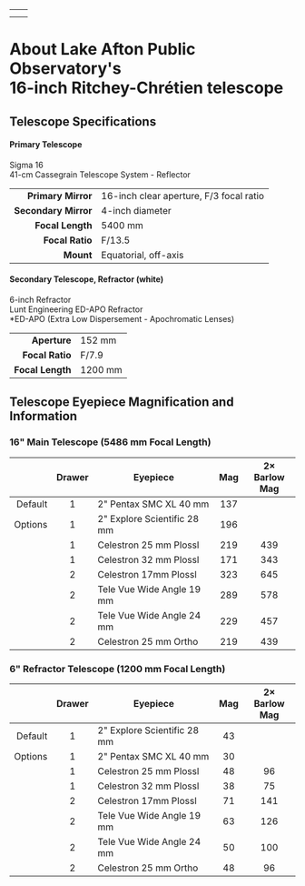 <script src="../../js/whatsup.js"></script>
<script type="text/javascript">
	var objectName ="Telescope Tour"
	var objectDesc ="Let's turn up the lights and take a look at the telescope."
	var objectImage="telescope.jpg"
</script>

|    |    |
|:---|---:|
|| <div id=whatsup></div> |
|    |    |

# About Lake Afton Public Observatory's<br> 16-inch Ritchey-Chrétien telescope

## Telescope Specifications

#### Primary Telescope

Sigma 16 <br>
41-cm Cassegrain Telescope System - Reflector

|                |         |
|---------------:|:--------|
| **Primary Mirror** | 16-inch clear aperture, F/3 focal ratio |
| **Secondary Mirror** | 4-inch diameter |
| **Focal Length**   | 5400 mm |
| **Focal Ratio**    | F/13.5 |
| **Mount**          | Equatorial, off-axis |

#### Secondary Telescope, Refractor (white)

6-inch Refractor<br/>
Lunt Engineering ED-APO Refractor<br/>
*ED-APO (Extra Low Dispersement - Apochromatic Lenses)

|                |               |
|---------------:|:--------------|
|**Aperture**    | 152 mm        |
|**Focal Ratio** | F/7.9         |
|**Focal Length**| 1200 mm       |

## Telescope Eyepiece Magnification and Information

### 16" Main Telescope (5486 mm Focal Length)

|         |Drawer|Eyepiece|Mag|2&#215; Barlow<br>Mag|
|--------:|:---:|-------------------------------|:----:|:---:|
| Default | 1   | 2" Pentax SMC XL 40 mm        | 137  |     |  
| Options | 1   | 2" Explore Scientific 28 mm   | 196  |     |
|         | 1   | Celestron 25 mm Plossl        | 219  | 439 |
|         | 1   | Celestron 32 mm Plossl        | 171  | 343 |
|         | 2   | Celestron 17mm Plossl         | 323  | 645 |
|         | 2   | Tele Vue Wide Angle 19 mm     | 289  | 578 |
|         | 2   | Tele Vue Wide Angle 24 mm     | 229  | 457 |
|         | 2   | Celestron 25 mm Ortho         | 219  | 439 |

### 6" Refractor Telescope (1200 mm Focal Length)

|         |Drawer|Eyepiece|Mag|2&#215; Barlow<br>Mag|
|--------:|:---:|-------------------------------|:----:|:---:|
| Default | 1   | 2" Explore Scientific 28 mm   |  43  |     |  
| Options | 1   | 2" Pentax SMC XL 40 mm        |  30  |     |
|         | 1   | Celestron 25 mm Plossl        |  48  |  96 |
|         | 1   | Celestron 32 mm Plossl        |  38  |  75 |
|         | 2   | Celestron 17mm Plossl         |  71  | 141 |
|         | 2   | Tele Vue Wide Angle 19 mm     |  63  | 126 |
|         | 2   | Tele Vue Wide Angle 24 mm     |  50  | 100 |
|         | 2   | Celestron 25 mm Ortho         |  48  |  96 |

